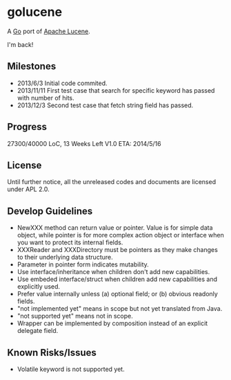 golucene
========

A [Go](http://golang.org) port of [Apache Lucene](http://lucene.apache.org).

I'm back!

Milestones
----------
- 2013/6/3    Initial code commited.
- 2013/11/11  First test case that search for specific keyword has passed with number of hits.
- 2013/12/3   Second test case that fetch string field has passed.

Progress
--------
27300/40000 LoC, 13 Weeks Left
V1.0 ETA: 2014/5/16

License
-------

Until further notice, all the unreleased codes and documents are licensed under APL 2.0.

Develop Guidelines
------------------

- NewXXX method can return value or pointer. Value is for simple data object, while pointer is for more complex action object or interface when you want to protect its internal fields.
- XXXReader and XXXDirectory must be pointers as they make changes to their underlying data structure.
- Parameter in pointer form indicates mutability.
- Use interface/inheritance when children don't add new capabilities.
- Use embeded interface/struct when children add new capabilities and explicitly used.
- Prefer value internally unless (a) optional field; or (b) obvious readonly fields.
- "not implemented yet" means in scope but not yet translated from Java.
- "not supported yet" means not in scope.
- Wrapper can be implemented by composition instead of an explicit delegate field.

Known Risks/Issues
------------------
- Volatile keyword is not supported yet.

